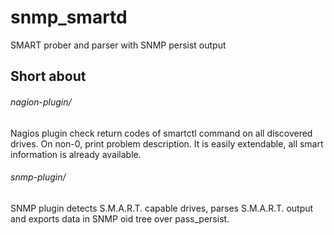 # snmp_smartd
SMART prober and parser with SNMP persist output

## Short about

###### nagion-plugin/

Nagios plugin check return codes of smartctl command on all discovered drives. On non-0, print problem description. It is easily extendable, all smart information is already available.

###### snmp-plugin/

SNMP plugin detects S.M.A.R.T. capable drives, parses S.M.A.R.T. output and exports data in SNMP oid tree over pass_persist.
